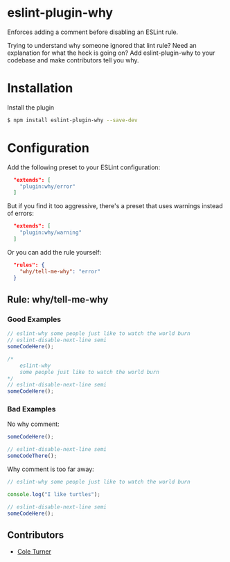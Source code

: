 # eslint-plugin-why

Enforces adding a comment before disabling an ESLint rule.

Trying to understand why someone ignored that lint rule? Need an explanation for what the heck is going on?
Add eslint-plugin-why to your codebase and make contributors tell you why.

# Installation

Install the plugin

```sh
$ npm install eslint-plugin-why --save-dev
```

# Configuration

Add the following preset to your ESLint configuration:

```json
  "extends": [
    "plugin:why/error"
  ]
```

But if you find it too aggressive, there's a preset that uses warnings instead of errors:

```json
  "extends": [
    "plugin:why/warning"
  ]
```

Or you can add the rule yourself:

```json
  "rules": {
    "why/tell-me-why": "error"
  }
```

## Rule: why/tell-me-why

### Good Examples

```js
// eslint-why some people just like to watch the world burn
// eslint-disable-next-line semi
someCodeHere();
```

```js
/*
    eslint-why
    some people just like to watch the world burn
*/
// eslint-disable-next-line semi
someCodeHere();
```

### Bad Examples

No why comment:

```js
someCodeHere();

// eslint-disable-next-line semi
someCodeThere();
```

Why comment is too far away:

```js
// eslint-why some people just like to watch the world burn

console.log("I like turtles");

// eslint-disable-next-line semi
someCodeHere();
```

## Contributors

- [Cole Turner](https://github.com/coleturner)
